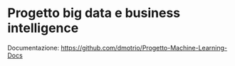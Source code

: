 # Progetto big data e business intelligence

Documentazione: https://github.com/dmotrio/Progetto-Machine-Learning-Docs
